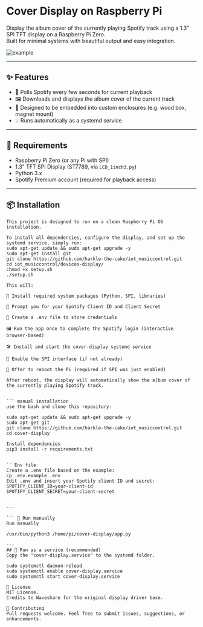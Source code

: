 # Cover Display on Raspberry Pi

Display the album cover of the currently playing Spotify track using a 1.3" SPI TFT display on a Raspberry Pi Zero.  
Built for minimal systems with beautiful output and easy integration.

![example](docs/preview.jpg) <!-- Optional Screenshot -->

---

## ✨ Features

- 🔁 Polls Spotify every few seconds for current playback
- 🖼 Downloads and displays the album cover of the current track
- 🧲 Designed to be embedded into custom enclosures (e.g. wood box, magnet mount)
- 💡 Runs automatically as a systemd service

---

## 🧰 Requirements

- Raspberry Pi Zero (or any Pi with SPI)
- 1.3" TFT SPI Display (ST7789, via `LCD_1inch3.py`)
- Python 3.x
- Spotify Premium account (required for playback access)

---

## 📦 Installation

```🛠 automatic installation (Raspberry Pi Setup)
This project is designed to run on a clean Raspberry Pi OS installation.

To install all dependencies, configure the display, and set up the systemd service, simply run:
sudo apt-get update && sudo apt-get upgrade -y
sudo apt-get install git
git clone https://github.com/harkle-the-cake/iot_musiccontrol.git
cd iot_musiccontrol/devices-display/
chmod +x setup.sh
./setup.sh

This will:

🧱 Install required system packages (Python, SPI, libraries)

🔐 Prompt you for your Spotify Client ID and Client Secret

📄 Create a .env file to store credentials

🖼 Run the app once to complete the Spotify login (interactive browser-based)

🛠 Install and start the cover-display systemd service

🔌 Enable the SPI interface (if not already)

🔁 Offer to reboot the Pi (required if SPI was just enabled)

After reboot, the display will automatically show the album cover of the currently playing Spotify track.


``` manual installation
use the bash and clone this repository:

sudo apt-get update && sudo apt-get upgrade -y
sudo apt-get git
git clone https://github.com/harkle-the-cake/iot_musiccontrol.git
cd cover-display

Install dependencies
pip3 install -r requirements.txt


```Env file
Create a .env file based on the example:
cp .env.example .env
Edit .env and insert your Spotify client ID and secret:
SPOTIFY_CLIENT_ID=your-client-id
SPOTIFY_CLIENT_SECRET=your-client-secret


---

``` 🚀 Run manually
Run manually

/usr/bin/python3 /home/pi/cover-display/app.py

---
## 🔁 Run as a service (recommended)
Copy the "cover-display.service" to the systemd folder.

sudo systemctl daemon-reload
sudo systemctl enable cover-display.service
sudo systemctl start cover-display.service

📄 License
MIT License.
Credits to Waveshare for the original display driver base.

🤝 Contributing
Pull requests welcome. Feel free to submit issues, suggestions, or enhancements.